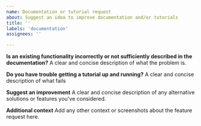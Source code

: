 ```yaml
---
name: Documentation or tutorial request
about: Suggest an idea to improve documentation and/or tutorials
title: ''
labels: 'documentation'
assignees: ''

---
```


**Is an existing functionality incorrectly or not sufficiently described in the documentation?**
A clear and concise description of what the problem is.

**Do you have trouble getting a tutorial up and running?**
A clear and concise description of what fails

**Suggest an improvement**
A clear and concise description of any alternative solutions or features you've considered.

**Additional context**
Add any other context or screenshots about the feature request here.
